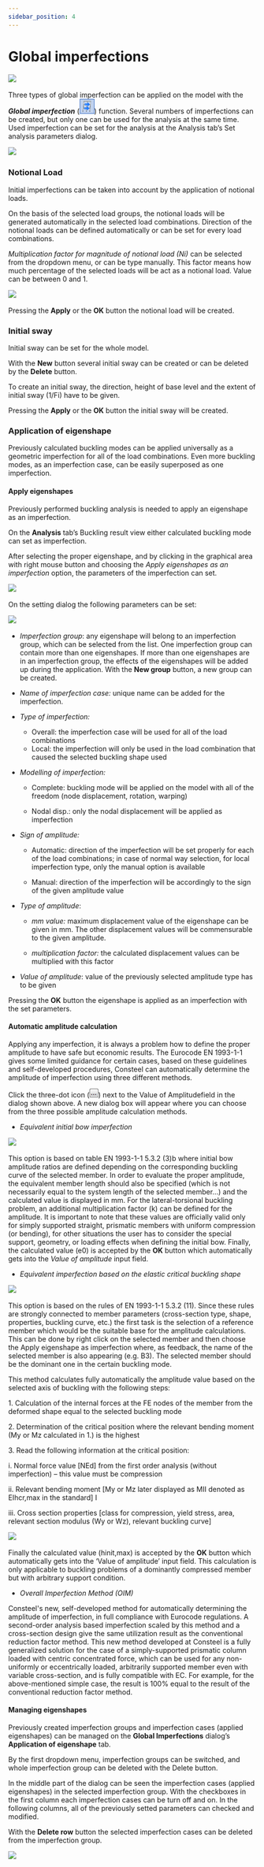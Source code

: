 ```yaml
---
sidebar_position: 4
---
```

# Global imperfections

[![](https://Consteelsoftware.com/wp-content/uploads/2021/04/7-5-Global-imperfections.png)](./img/wp-content-uploads-2021-04-7-5-Global-imperfections.png)

<!-- /wp:image -->

<!-- wp:paragraph -->

Three types of global imperfection can be applied on the model with the **_Global imperfection_** (![](./img/wp-content-uploads-2021-04-cmd_load_imp.png)) function. Several numbers of imperfections can be created, but only one can be used for the analysis at the same time. Used imperfection can be set for the analysis at the Analysis tab’s Set analysis parameters dialog.

<!-- /wp:paragraph -->

<!-- wp:image {"align":"right","id":14074,"width":239,"height":354,"sizeSlug":"full","linkDestination":"media"} -->

[![](https://Consteelsoftware.com/wp-content/uploads/2021/04/dia_imp_notional.png)](./img/wp-content-uploads-2021-04-dia_imp_notional.png)

<!-- /wp:image -->

<!-- wp:heading {"level":3} -->

### Notional Load

<!-- /wp:heading -->

<!-- wp:paragraph -->

Initial imperfections can be taken into account by the application of notional loads.

<!-- /wp:paragraph -->

<!-- wp:paragraph {"align":"justify"} -->

On the basis of the selected load groups, the notional loads will be generated automatically in the selected load combinations. Direction of the notional loads can be defined automatically or can be set for every load combinations.

<!-- /wp:paragraph -->

<!-- wp:paragraph {"align":"justify"} -->

_Multiplication factor for magnitude of notional load (Ni)_ can be selected from the dropdown menu, or can be type manually. This factor means how much percentage of the selected loads will be act as a notional load. Value can be between 0 and 1.

<!-- /wp:paragraph -->

<!-- wp:image {"align":"right","id":14080,"width":239,"height":354,"sizeSlug":"full","linkDestination":"media"} -->

[![](https://Consteelsoftware.com/wp-content/uploads/2021/04/dia_imp_sway.png)](./img/wp-content-uploads-2021-04-dia_imp_sway.png)

<!-- /wp:image -->

<!-- wp:paragraph -->

Pressing the **Apply** or the **OK** button the notional load will be created.

<!-- /wp:paragraph -->

<!-- wp:heading {"level":3} -->

### Initial sway

<!-- /wp:heading -->

<!-- wp:paragraph -->

Initial sway can be set for the whole model.

<!-- /wp:paragraph -->

<!-- wp:paragraph -->

With the **New** button several initial sway can be created or can be deleted by the **Delete** button.

<!-- /wp:paragraph -->

<!-- wp:paragraph -->

To create an initial sway, the direction, height of base level and the extent of initial sway (1/Fi) have to be given.

<!-- /wp:paragraph -->

<!-- wp:paragraph -->

Pressing the **Apply** or the **OK** button the initial sway will be created.

<!-- /wp:paragraph -->

<!-- wp:heading {"level":3} -->

### Application of eigenshape

<!-- /wp:heading -->

<!-- wp:paragraph {"align":"justify"} -->

Previously calculated buckling modes can be applied universally as a geometric imperfection for all of the load combinations. Even more buckling modes, as an imperfection case, can be easily superposed as one imperfection.

<!-- /wp:paragraph -->

<!-- wp:heading {"level":4} -->

#### Apply eigenshapes

<!-- /wp:heading -->

<!-- wp:paragraph -->

Previously performed buckling analysis is needed to apply an eigenshape as an imperfection.

<!-- /wp:paragraph -->

<!-- wp:paragraph -->

On the **Analysis** tab’s Buckling result view either calculated buckling mode can set as imperfection.

<!-- /wp:paragraph -->

<!-- wp:paragraph {"align":"justify"} -->

After selecting the proper eigenshape, and by clicking in the graphical area with right mouse button and choosing the _Apply eigenshapes as an imperfection_ option, the parameters of the imperfection can set.

<!-- /wp:paragraph -->

<!-- wp:image {"align":"center","id":10200,"width":725,"height":344,"sizeSlug":"full","linkDestination":"media"} -->

[![](https://Consteelsoftware.com/wp-content/uploads/2021/04/7-5-Apply-eigenshape-as-imperfection.png)](./img/wp-content-uploads-2021-04-7-5-Apply-eigenshape-as-imperfection.png)

<!-- /wp:image -->

<!-- wp:paragraph -->

On the setting dialog the following parameters can be set:

<!-- /wp:paragraph -->

<!-- wp:image {"align":"right","id":14086,"width":233,"height":416,"sizeSlug":"full","linkDestination":"media"} -->

[![](https://Consteelsoftware.com/wp-content/uploads/2021/04/dia_imp_shape.png)](./img/wp-content-uploads-2021-04-dia_imp_shape.png)

<!-- /wp:image -->

<!-- wp:list {"type":"I","className":"is-style-default"} -->

- _Imperfection group_: any eigenshape will belong to an imperfection group, which can be selected from the list. One imperfection group can contain more than one eigenshapes. If more than one eigenshapes are in an imperfection group, the effects of the eigenshapes will be added up during the application. With the **New group** button, a new group can be created.

- _Name of imperfection case:_ unique name can be added for the imperfection.

- _Type of imperfection:_

  - Overall: the imperfection case will be used for all of the load combinations
  - Local: the imperfection will only be used in the load combination that caused the selected buckling shape used

<!-- /wp:list -->

<!-- wp:list -->

- _Modelling of imperfection:_

  - Complete: buckling mode will be applied on the model with all of the freedom (node displacement, rotation, warping)

  - Nodal disp.: only the nodal displacement will be applied as imperfection

- _Sign of amplitude:_

  - Automatic: direction of the imperfection will be set properly for each of the load combinations; in case of normal way selection, for local imperfection type, only the manual option is available

  - Manual: direction of the imperfection will be accordingly to the sign of the given amplitude value

- _Type of amplitude_:

  - _mm value:_ maximum displacement value of the eigenshape can be given in mm. The other displacement values will be commensurable to the given amplitude.

  - _multiplication factor:_ the calculated displacement values can be multiplied with this factor

- _Value of amplitude_: value of the previously selected amplitude type has to be given

<!-- /wp:list -->

<!-- wp:paragraph -->

Pressing the **OK** button the eigenshape is applied as an imperfection with the set parameters.

<!-- /wp:paragraph -->

<!-- wp:heading {"level":4} -->

#### Automatic amplitude calculation

<!-- /wp:heading -->

<!-- wp:paragraph -->

Applying any imperfection, it is always a problem how to define the proper amplitude to have safe but economic results. The Eurocode EN 1993-1-1 gives some limited guidance for certain cases, based on these guidelines and self-developed procedures, Consteel can automatically determine the amplitude of imperfection using three different methods.

<!-- /wp:paragraph -->

<!-- wp:paragraph -->

Click the three-dot icon (![](./img/wp-content-uploads-2021-04-3dots-button.png)) next to the Value of Amplitudefield in the dialog shown above. A new dialog box will appear where you can choose from the three possible amplitude calculation methods.

<!-- /wp:paragraph -->

<!-- wp:list -->

- _Equivalent initial bow imperfection_

<!-- /wp:list -->

<!-- wp:image {"align":"right","id":14092,"width":424,"height":263,"sizeSlug":"full","linkDestination":"media"} -->

[![](https://Consteelsoftware.com/wp-content/uploads/2021/04/dia_imp_ampl_EC.png)](./img/wp-content-uploads-2021-04-dia_imp_ampl_EC.png)

<!-- /wp:image -->

<!-- wp:paragraph {"align":"justify"} -->

This option is based on table EN 1993-1-1 5.3.2 (3)b where initial bow amplitude ratios are defined depending on the corresponding buckling curve of the selected member. In order to evaluate the proper amplitude, the equivalent member length should also be specified (which is not necessarily equal to the system length of the selected member…) and the calculated value is displayed in mm. For the lateral-torsional buckling problem, an additional multiplication factor (k) can be defined for the amplitude. It is important to note that these values are officially valid only for simply supported straight, prismatic members with uniform compression (or bending), for other situations the user has to consider the special support, geometry, or loading effects when defining the initial bow. Finally, the calculated value (e0) is accepted by the **OK** button which automatically gets into the _Value of amplitude_ input field.

<!-- /wp:paragraph -->

<!-- wp:list -->

- _Equivalent imperfection based on the elastic critical buckling shape_

<!-- /wp:list -->

<!-- wp:image {"align":"right","id":14098,"width":374,"height":275,"sizeSlug":"full","linkDestination":"media"} -->

[![](https://Consteelsoftware.com/wp-content/uploads/2021/04/scr_imp_apply_shape.png)](./img/wp-content-uploads-2021-04-scr_imp_apply_shape.png)

<!-- /wp:image -->

<!-- wp:paragraph {"align":"justify"} -->

This option is based on the rules of EN 1993-1-1 5.3.2 (11). Since these rules are strongly connected to member parameters (cross-section type, shape, properties, buckling curve, etc.) the first task is the selection of a reference member which would be the suitable base for the amplitude calculations. This can be done by right click on the selected member and then choose the Apply eigenshape as imperfection where, as feedback, the name of the selected member is also appearing (e.g. B3). The selected member should be the dominant one in the certain buckling mode.

<!-- /wp:paragraph -->

<!-- wp:paragraph -->

This method calculates fully automatically the amplitude value based on the selected axis of buckling with the following steps:

<!-- /wp:paragraph -->

<!-- wp:paragraph {"editorskit":{"indent":40,"devices":false,"desktop":true,"tablet":true,"mobile":true,"loggedin":true,"loggedout":true,"acf_visibility":"","acf_field":"","acf_condition":"","acf_value":"","migrated":false,"unit_test":false}} -->

1\. Calculation of the internal forces at the FE nodes of the member from the deformed shape equal to the selected buckling mode

<!-- /wp:paragraph -->

<!-- wp:paragraph {"editorskit":{"indent":40,"devices":false,"desktop":true,"tablet":true,"mobile":true,"loggedin":true,"loggedout":true,"acf_visibility":"","acf_field":"","acf_condition":"","acf_value":"","migrated":false,"unit_test":false}} -->

2\. Determination of the critical position where the relevant bending moment (My or Mz calculated in 1.) is the highest

<!-- /wp:paragraph -->

<!-- wp:paragraph {"editorskit":{"indent":40,"devices":false,"desktop":true,"tablet":true,"mobile":true,"loggedin":true,"loggedout":true,"acf_visibility":"","acf_field":"","acf_condition":"","acf_value":"","migrated":false,"unit_test":false}} -->

3\. Read the following information at the critical position:

<!-- /wp:paragraph -->

<!-- wp:paragraph {"editorskit":{"indent":60,"devices":false,"desktop":true,"tablet":true,"mobile":true,"loggedin":true,"loggedout":true,"acf_visibility":"","acf_field":"","acf_condition":"","acf_value":"","migrated":false,"unit_test":false}} -->

i. Normal force value \[NEd] from the first order analysis (without imperfection) – this value must be compression

<!-- /wp:paragraph -->

<!-- wp:paragraph {"editorskit":{"indent":60,"devices":false,"desktop":true,"tablet":true,"mobile":true,"loggedin":true,"loggedout":true,"acf_visibility":"","acf_field":"","acf_condition":"","acf_value":"","migrated":false,"unit_test":false}} -->

ii. Relevant bending moment \[My or Mz later displayed as MII denoted as EIhcr,max in the standard] I

<!-- /wp:paragraph -->

<!-- wp:paragraph {"editorskit":{"indent":60,"devices":false,"desktop":true,"tablet":true,"mobile":true,"loggedin":true,"loggedout":true,"acf_visibility":"","acf_field":"","acf_condition":"","acf_value":"","migrated":false,"unit_test":false}} -->

iii. Cross section properties \[class for compression, yield stress, area, relevant section modulus (Wy or Wz), relevant buckling curve]

<!-- /wp:paragraph -->

<!-- wp:image {"align":"right","id":10207,"width":283,"height":477,"sizeSlug":"full","linkDestination":"media"} -->

[![](https://Consteelsoftware.com/wp-content/uploads/2021/04/7-5-Equivalent-amplitude-for-buckling-mode.png)](./img/wp-content-uploads-2021-04-7-5-Equivalent-amplitude-for-buckling-mode.png)

<!-- /wp:image -->

<!-- wp:paragraph {"align":"justify"} -->

Finally the calculated value (hinit,max) is accepted by the **OK** button which automatically gets into the ‘Value of amplitude’ input field. This calculation is only applicable to buckling problems of a dominantly compressed member but with arbitrary support condition.

<!-- /wp:paragraph -->

<!-- wp:list -->

- _Overall Imperfection Method (OIM)_

<!-- /wp:list -->

<!-- wp:paragraph {"align":"justify"} -->

Consteel's new, self-developed method for automatically determining the amplitude of imperfection, in full compliance with Eurocode regulations. A second-order analysis based imperfection scaled by this method and a cross-section design give the same utilization result as the conventional reduction factor method. This new method developed at Consteel is a fully generalized solution for the case of a simply-supported prismatic column loaded with centric concentrated force, which can be used for any non-uniformly or eccentrically loaded, arbitrarily supported member even with variable cross-section, and is fully compatible with EC. For example, for the above-mentioned simple case, the result is 100% equal to the result of the conventional reduction factor method.

<!-- /wp:paragraph -->

<!-- wp:paragraph -->

<!-- /wp:paragraph -->

<!-- wp:paragraph -->

<!-- /wp:paragraph -->

<!-- wp:paragraph -->

<!-- /wp:paragraph -->

<!-- wp:heading {"level":4} -->

#### Managing eigenshapes

<!-- /wp:heading -->

<!-- wp:paragraph {"align":"justify"} -->

Previously created imperfection groups and imperfection cases (applied eigenshapes) can be managed on the **Global Imperfections** dialog’s **Application of eigenshape** tab.

<!-- /wp:paragraph -->

<!-- wp:paragraph -->

By the first dropdown menu, imperfection groups can be switched, and whole imperfection group can be deleted with the Delete button.

<!-- /wp:paragraph -->

<!-- wp:paragraph {"align":"justify"} -->

In the middle part of the dialog can be seen the imperfection cases (applied eigenshapes) in the selected imperfection group. With the checkboxes in the first column each imperfection cases can be turn off and on. In the following columns, all of the previously setted parameters can checked and modified.

<!-- /wp:paragraph -->

<!-- wp:paragraph -->

With the **Delete row** button the selected imperfection cases can be deleted from the imperfection group.

<!-- /wp:paragraph -->

<!-- wp:image {"align":"center","id":10213,"width":662,"height":527,"sizeSlug":"full","linkDestination":"media"} -->

[![](https://Consteelsoftware.com/wp-content/uploads/2021/04/7-5-Global-imperfections_delete-row.png)](./img/wp-content-uploads-2021-04-7-5-Global-imperfections_delete-row.png)

<!-- /wp:image -->
